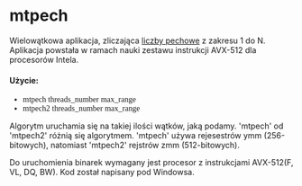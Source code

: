 <h1>mtpech</h1>

<p>
  Wielowątkowa aplikacja, zliczająca <a href src="https://sio2.mimuw.edu.pl/c/oij14-1/p/pec/">liczby pechowe</a>
  z zakresu 1 do N. Aplikacja powstała w ramach nauki zestawu instrukcji AVX-512 dla procesorów Intela.
</p>
<h4>Użycie:</h4>
<ul style="font-family:'Consolas';">
  <li>mtpech threads_number max_range</li>
  <li>mtpech2 threads_number max_range</li>
</ul>
<p>
  Algorytm uruchamia się na takiej ilości wątków, jaką podamy.
  'mtpech' od 'mtpech2' różnią się algorytmem. 
  'mtpech' używa rejesestrów ymm (256-bitowych), natomiast 'mtpech2' rejstrów zmm (512-bitowych).
</p>
<p>
  Do uruchomienia binarek wymagany jest procesor z instrukcjami AVX-512(F, VL, DQ, BW). 
  Kod został napisany pod Windowsa.
</p>
